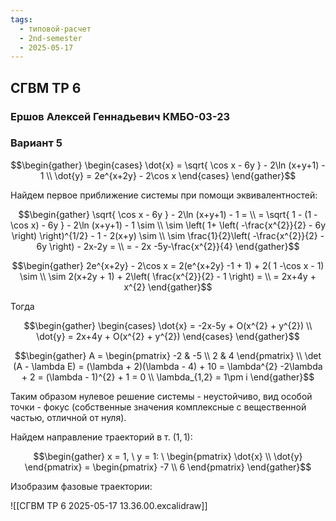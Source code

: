 ```yaml
---
tags:
  - типовой-расчет
  - 2nd-semester
  - 2025-05-17
---
```


## СГВМ ТР 6

### Ершов Алексей Геннадьевич КМБО-03-23

### Вариант 5

$$\begin{gather}
\begin{cases}
\dot{x} = \sqrt{ \cos x - 6y } - 2\ln (x+y+1) - 1 \\
\dot{y} = 2e^{x+2y} - 2\cos x
\end{cases}
\end{gather}$$

Найдем первое приближение системы при помощи эквивалентностей:

$$\begin{gather}
\sqrt{ \cos x - 6y } - 2\ln (x+y+1) - 1 = \\
= \sqrt{ 1 - (1 -\cos x) - 6y } - 2\ln (x+y+1) - 1 \sim \\
\sim \left( 1+ \left( -\frac{x^{2}}{2} - 6y \right) \right)^{1/2} - 1 - 2(x+y) \sim \\
\sim \frac{1}{2}\left( -\frac{x^{2}}{2} - 6y \right) - 2x-2y = \\
= - 2x -5y-\frac{x^{2}}{4}
\end{gather}$$

$$\begin{gather}
2e^{x+2y} - 2\cos x = 2(e^{x+2y} -1 + 1) + 2( 1 -\cos x - 1) \sim \\
\sim 2(x+2y + 1) + 2\left( \frac{x^{2}}{2} - 1 \right) = \\
= 2x+4y + x^{2}
\end{gather}$$

Тогда

$$\begin{gather}
\begin{cases}
\dot{x} = -2x-5y + O(x^{2} + y^{2}) \\
\dot{y} = 2x+4y + O(x^{2} + y^{2})
\end{cases}
\end{gather}$$

$$\begin{gather}
A = \begin{pmatrix}
-2 & -5 \\
2 & 4
\end{pmatrix} \\
\det (A - \lambda E) = (\lambda + 2)(\lambda - 4) + 10 = \lambda^{2} -2\lambda + 2 = (\lambda - 1)^{2} + 1 = 0 \\
\lambda_{1,2} = 1\pm i
\end{gather}$$

Таким образом нулевое решение системы - неустойчиво, вид особой точки - фокус (собственные значения комплексные с вещественной частью, отличной от нуля).

Найдем направление траекторий в т. $(1,1)$:

$$\begin{gather}
x = 1, \ y = 1: \ 
\begin{pmatrix}
\dot{x} \\
\dot{y}
\end{pmatrix} = \begin{pmatrix}
-7 \\
6
\end{pmatrix}
\end{gather}$$

Изобразим фазовые траектории:

![[СГВМ ТР 6 2025-05-17 13.36.00.excalidraw]]
